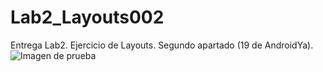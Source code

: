 # Lab2_Layouts002
Entrega Lab2. Ejercicio de Layouts. Segundo apartado (19 de AndroidYa).
![Imagen de prueba](http://www.imagen.com.mx/assets/img/imagen_share.png)
